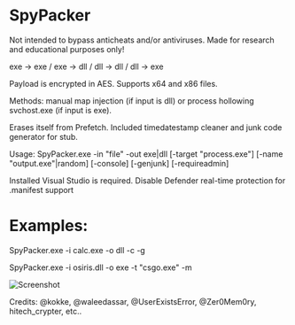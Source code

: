 # SpyPacker

Not intended to bypass anticheats and/or antiviruses. Made for research and educational purposes only!

exe -> exe / exe -> dll / dll -> dll / dll -> exe

Payload is encrypted in AES. Supports x64 and x86 files.

Methods: manual map injection (if input is dll) or process hollowing svchost.exe (if input is exe). 

Erases itself from Prefetch. Included timedatestamp cleaner and junk code generator for stub.

Usage: SpyPacker.exe -in "file" -out exe|dll [-target "process.exe"] [-name "output.exe"|random] [-console] [-genjunk] [-requireadmin]

Installed Visual Studio is required. Disable Defender real-time protection for .manifest support

# Examples:
SpyPacker.exe -i calc.exe -o dll -c -g

SpyPacker.exe -i osiris.dll -o exe -t "csgo.exe" -m

![Screenshot](https://i.imgur.com/lobWIGn.png)

Credits: @kokke, @waleedassar, @UserExistsError, @Zer0Mem0ry, hitech_crypter, etc..

